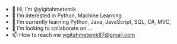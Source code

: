 - 👋 Hi, I’m @yigitahmetemik
- 👀 I’m interested in Python, Machine Learning
- 🌱 I’m currently learning Python, Java, JavaScript, SQL, C#, MVC, 
- 💞️ I’m looking to collaborate on ...
- 📫 How to reach me yigitahmetemk87@gmail.com

<!---
yigitahmetemik/yigitahmetemik is a ✨ special ✨ repository because its `README.md` (this file) appears on your GitHub profile.
You can click the Preview link to take a look at your changes.
--->
